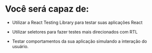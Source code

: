 # Você será capaz de:

  - Utilizar a React Testing Library para testar suas aplicações React

  - Utilizar seletores para fazer testes mais direcionados com RTL

  - Testar comportamentos da sua aplicação simulando a interação do usuário.